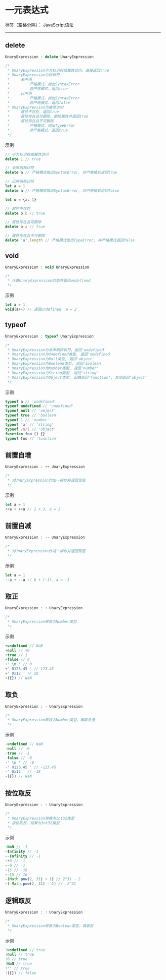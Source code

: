 # 一元表达式

标签（空格分隔）： JavaScript语法

---

## delete

```javascript
UnaryExpression : delete UnaryExpression

/*
 * UnaryExpression不为标识符或属性访问，直接返回true
 * UnaryExpression为标识符
 *     未声明
 *         严格模式，抛出SyntaxError
 *         非严格模式，返回true
 *     已声明
 *         严格模式，抛出SyntaxError
 *         非严格模式，返回false
 * UnaryExpression为属性访问
 *     属性不存在，返回true
 *     属性存在且可删除，删除属性并返回true
 *     属性存在且不可删除
 *         严格模式，抛出TypeError
 *         非严格模式，返回true
 */
```

示例

```javascript
// 不为标识符或属性访问
delete 1 // true

// 未声明标识符
delete a // 严格模式抛出SyntaxError, 非严格模式返回true

// 已声明标识符
let a = 1
delete a // 严格模式抛出SyntaxError, 非严格模式返回false

let o = {a: 1}

// 属性不存在
delete o.b // true

// 属性存在且可删除
delete o.a // true

// 属性存在且不可删除
delete 'a'.length // 严格模式抛出TypeError, 非严格模式返回false
```

## void

```javascript
UnaryExpression : void UnaryExpression

/*
 * 计算UnaryExpression的值并返回undefined
 */
```

示例

```javascript
let a = 1
void(a++) // 返回undefined, a = 2
```

## typeof

```javascript
UnaryExpression : typeof UnaryExpression

/*
 * UnaryExpression为未声明标识符，返回'undefined'
 * UnaryExpression为Undefined类型, 返回'undefined'
 * UnaryExpression为Null类型, 返回'object'
 * UnaryExpression为Boolean类型, 返回'boolean'
 * UnaryExpression为Number类型, 返回'number'
 * UnaryExpression为String类型, 返回'string'
 * UnaryExpression为Object类型, 函数返回'function', 其他返回'object'
 */
```

示例

```javascript
typeof a // 'undefined'
typeof undefined // 'undefined'
typeof null // 'object'
typeof true // 'boolean'
typeof 1 // 'number'
typeof 'a' // 'string'
typeof /a/i // 'object'
function foo () {}
typeof foo // 'function'
```

## 前置自增

```javascript
UnaryExpression : ++ UnaryExpression

/*
 * 对UnaryExpression作加一操作并返回现值
 */
```

示例

```javascript
let a = 1
++a + ++a // 2 + 3, a = 3
```

## 前置自减

```javascript
UnaryExpression : -- UnaryExpression

/*
 * 对UnaryExpression作减一操作并返回现值
 */
```

示例

```javascript
let a = 1
--a + --a // 0 + (-1), a = -1
```

## 取正

```javascript
UnaryExpression : + UnaryExpression

/*
 * UnaryExpression转换为Number类型
 */
```

示例

```javascript
+undefined // NaN
+null // +0
+true // 1
+false // 0
+' \n ' // 0
+' 0123.45 ' // 123.45
+' 0x12 ' // 18
+({}) // NaN
```

## 取负

```javascript
UnaryExpression : - UnaryExpression

/*
 * UnaryExpression转换为Number类型，再取负值
 */
```

示例

```javascript
-undefined // NaN
-null // -0
-true // -1
-false // -0
-' \n ' // -0
-' 0123.45 ' // -123.45
-' 0x12 ' // -18
-({}) // NaN
```

## 按位取反

```javascript
UnaryExpression : ~ UnaryExpression

/*
 * UnaryExpression转换为Int32类型
 * 按位取反，结果为Int32类型
 */
```

示例

```javascript
~NaN // -1
~Infinity // -1
~-Infinity // -1
~+0 // -1
~-0 // -1
~15 // -16
~-15 // 16
~(Math.pow(2, 31) + 1) // 2^31 - 2
~(-Math.pow(2, 31) - 1) // -2^31
```

## 逻辑取反

```javascript
UnaryExpression : ! UnaryExpression

/*
 * UnaryExpression转换为Boolean类型，再取反
 */
```

示例

```javascript
!undefined // true
!null // true
!0 // true
!NaN // true
!'' // true
!({}) // false
```
